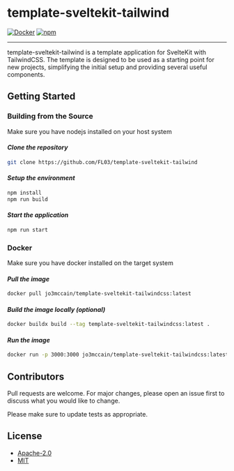 # template-sveltekit-tailwind

[![Docker](https://github.com/FL03/template-sveltekit-tailwind/actions/workflows/docker.yml/badge.svg)](https://github.com/FL03/template-sveltekit-tailwind/actions/workflows/docker.yml)
[![npm](https://github.com/FL03/template-sveltekit-tailwind/actions/workflows/npm.yml/badge.svg)](https://github.com/FL03/template-sveltekit-tailwind/actions/workflows/npm.yml)

---

template-sveltekit-tailwind is a template application for SvelteKit with TailwindCSS. The template is designed to be used as a starting point for new projects, simplifying the initial setup and
providing several useful components.

## Getting Started

### Building from the Source

Make sure you have nodejs installed on your host system

#### _Clone the repository_

```bash
git clone https://github.com/FL03/template-sveltekit-tailwind
```

#### _Setup the environment_

```bash
npm install
npm run build
```

#### _Start the application_

```bash
npm run start
```

### Docker

Make sure you have docker installed on the target system

#### _Pull the image_

```bash
docker pull jo3mccain/template-sveltekit-tailwindcss:latest
```

#### _Build the image locally (optional)_

```bash
docker buildx build --tag template-sveltekit-tailwindcss:latest .
```

#### _Run the image_

```bash
docker run -p 3000:3000 jo3mccain/template-sveltekit-tailwindcss:latest
```

## Contributors

Pull requests are welcome. For major changes, please open an issue first to discuss what you would like to change.

Please make sure to update tests as appropriate.

## License

- [Apache-2.0](https://choosealicense.com/licenses/apache-2.0/)
- [MIT](https://choosealicense.com/licenses/mit/)
